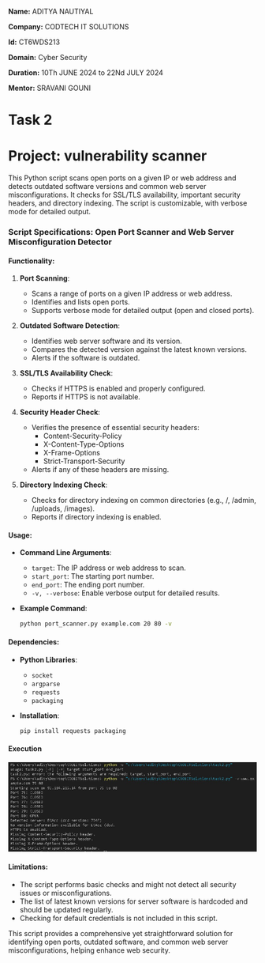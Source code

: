 **Name:** ADITYA NAUTIYAL

**Company:** CODTECH IT SOLUTIONS

**Id:** CT6WDS213

**Domain:** Cyber Security

**Duration:** 10Th JUNE 2024 to 22Nd JULY 2024

**Mentor:** SRAVANI GOUNI

# Task 2

# Project: vulnerability scanner
This Python script scans open ports on a given IP or web address and detects outdated software versions and common web server misconfigurations. It checks for SSL/TLS availability, important security headers, and directory indexing. The script is customizable, with verbose mode for detailed output.

### Script Specifications: Open Port Scanner and Web Server Misconfiguration Detector

#### Functionality:
1. **Port Scanning**:
   - Scans a range of ports on a given IP address or web address.
   - Identifies and lists open ports.
   - Supports verbose mode for detailed output (open and closed ports).

2. **Outdated Software Detection**:
   - Identifies web server software and its version.
   - Compares the detected version against the latest known versions.
   - Alerts if the software is outdated.

3. **SSL/TLS Availability Check**:
   - Checks if HTTPS is enabled and properly configured.
   - Reports if HTTPS is not available.

4. **Security Header Check**:
   - Verifies the presence of essential security headers: 
     - Content-Security-Policy
     - X-Content-Type-Options
     - X-Frame-Options
     - Strict-Transport-Security
   - Alerts if any of these headers are missing.

5. **Directory Indexing Check**:
   - Checks for directory indexing on common directories (e.g., /, /admin, /uploads, /images).
   - Reports if directory indexing is enabled.

#### Usage:
- **Command Line Arguments**:
  - `target`: The IP address or web address to scan.
  - `start_port`: The starting port number.
  - `end_port`: The ending port number.
  - `-v, --verbose`: Enable verbose output for detailed results.

- **Example Command**:
  ```sh
  python port_scanner.py example.com 20 80 -v
  ```

#### Dependencies:
- **Python Libraries**:
  - `socket`
  - `argparse`
  - `requests`
  - `packaging`

- **Installation**:
  ```sh
  pip install requests packaging
  ```
#### Execution 
![screenshot](ss2.jpg)

#### Limitations:
- The script performs basic checks and might not detect all security issues or misconfigurations.
- The list of latest known versions for server software is hardcoded and should be updated regularly.
- Checking for default credentials is not included in this script.

This script provides a comprehensive yet straightforward solution for identifying open ports, outdated software, and common web server misconfigurations, helping enhance web security.
